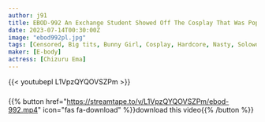 ```yaml
---
author: j91
title: EBOD-992 An Exchange Student Showed Off The Cosplay That Was Popular In His Country... I Couldn't Stand The Fair-skinned Plump Body That Was Emphasized By The Reverse Bunny, And I Couldn't Stand It, And I Went Out Of Control 10 Pistons! Ema Chizuru
date: 2023-07-14T00:30:00Z
image: "ebod992pl.jpg"
tags: [Censored, Big tits, Bunny Girl, Cosplay, Hardcore, Nasty, Solowork, Titty fuck]
maker: [E-body]
actress: [Chizuru Ema]
---
```



{{< youtubepl L1VpzQYQOVSZPm >}}
###

{{% button href="https://streamtape.to/v/L1VpzQYQOVSZPm/ebod-992.mp4" icon="fas fa-download" %}}download this video{{% /button %}}

